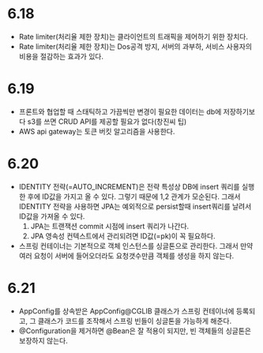 # 6.18
- Rate limiter(처리율 제한 장치)는 클라이언트의 트래픽을 제어하기 위한 장치다.
- Rate limiter(처리율 제한 장치)는 Dos공격 방지, 서버의 과부하, 서비스 사용자의 비용을 절감하는 효과가 있다.

# 6.19
- 프론트와 협업할 때 스태틱하고 가끔씩만 변경이 필요한 데이터는 db에 저장하기보다 s3를 쓰면 CRUD API를 제공할 필요가 없다(창진씨 팁)
- AWS api gateway는 토큰 버킷 알고리즘을 사용한다.

# 6.20
- IDENTITY 전략(=AUTO_INCREMENT)은 전략 특성상 DB에 insert 쿼리를 실행한 후에 ID값을 가지고 올 수 있다. 그렇기 때문에 1,2 관계가 모순된다. 그래서 IDENTITY 전략을 사용하면 JPA는 예외적으로 persist할때 insert쿼리를 날려서 ID값을 가져올 수 있다.
    1. JPA는 트랜잭션 commit 시점에 insert 쿼리가 나간다.
    2. JPA 영속성 컨텍스트에서 관리되려면 ID값(=pk)이 꼭 필요하다.
- 스프링 컨테이너는 기본적으로 객체 인스턴스를 싱글톤으로 관리한다. 그래서 만약 여러 요청이 서버에 들어오더라도 요청갯수만큼 객체를 생성을 하지 않는다.

# 6.21
- AppConfig를 상속받은 AppConfig@CGLIB 클래스가 스프링 컨테이너에 등록되고, 그 클래스가 코드를 조작해서 스프링 빈들이 싱글톤을 가능하게 해준다.
- @Configuration을 제거하면 @Bean은 잘 적용이 되지만, 빈 객체들의 싱글톤은 보장하지 않는다.
